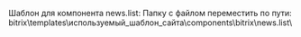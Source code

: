 Шаблон для компонента news.list:
        Папку с файлом переместить по пути: bitrix\templates\используемый_шаблон_сайта\components\bitrix\news.list\
